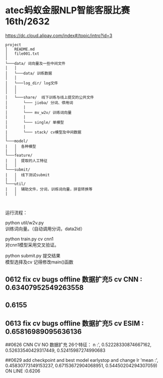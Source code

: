 # atec蚂蚁金服NLP智能客服比赛  16th/2632
https://dc.cloud.alipay.com/index#/topic/intro?id=3

```
project
│   README.md
│   file001.txt    
│
└───data/ 词向量及一些中间文件
│   │ 
│   └───data/ 训练数据
│   │
│   └───log_dir/ log文件
│   │
│   │
│   └───share/  线下训练与线上提交的公共文件
│       └─── jieba/ 分词、停用词
|       |
│       └─── mv_w2v/ 训练词向量
|       |
│       └─── single/ 单模型
|       |
|       └─── stack/ cv模型及中间数据
│   
└───model/
|   │  各种模型
|   │   
└───feature/
|   │  提取的人工特征
|   │   
└───submit/
|   │  线下测试submit
|   │   
└───util/
|   │  辅助文件，分词，训练词向量，拼音转换等
|   │   
    
    
```




运行流程：

python  util/w2v.py  
训练词向量。（自动调用分词，data2id）

python train.py cv  cnn1  
对cnn1模型采用交叉验证。

python submit.py  提交结果  
模型选择及cv 记得修改main()函数




## 0612 fix cv bugs offline 数据扩充5 cv  CNN :  0.63407952549263558
## 0.6155
## 0613 fix cv bugs offline 数据扩充5 cv ESIM :  0.65816989095636136


##0626 CNN CV NO 数据扩充  26个特征：
n :', 0.52228330874667162, 0.52633540429317449, 0.52415987274990683


##0629 add checkpoint and best model earlystop and change lr
'mean :', 0.45830773149153237, 0.67153672904068951, 0.54450204294307059)
 ON LINE :0.6206
